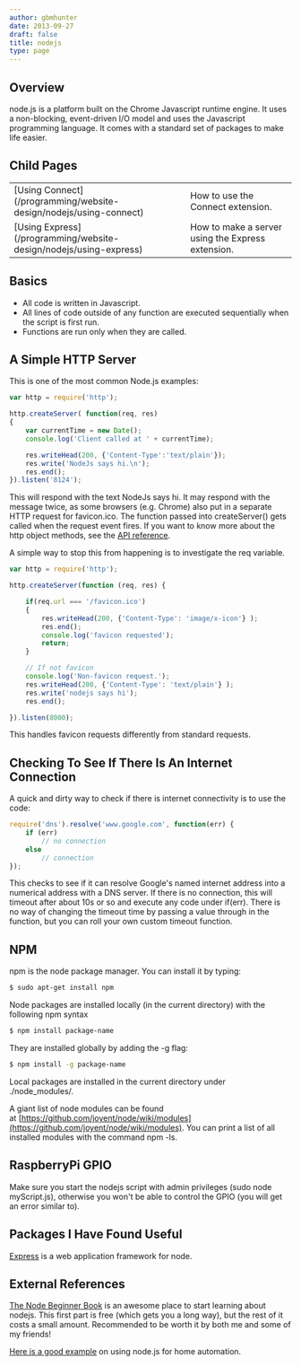 ```yaml
---
author: gbmhunter
date: 2013-09-27
draft: false
title: nodejs
type: page
---
```


## Overview

node.js is a platform built on the Chrome Javascript runtime engine. It uses a non-blocking, event-driven I/O model and uses the Javascript programming language. It comes with a standard set of packages to make life easier.

## Child Pages

<table>
<tbody>
<tr>
<td >[Using Connect](/programming/website-design/nodejs/using-connect)</td>
<td >How to use the Connect extension.</td>
</tr>
<tr >
<td >[Using Express](/programming/website-design/nodejs/using-express)</td>
<td >How to make a server using the Express extension.</td>
</tr>
</tbody>
</table>

## Basics

* All code is written in Javascript.
* All lines of code outside of any function are executed sequentially when the script is first run.
* Functions are run only when they are called.

## A Simple HTTP Server

This is one of the most common Node.js examples:

```js    
var http = require('http');

http.createServer( function(req, res)
{
    var currentTime = new Date();
    console.log('Client called at ' + currentTime);

    res.writeHead(200, {'Content-Type':'text/plain'});
    res.write('NodeJs says hi.\n');
    res.end();
}).listen('8124');
```

This will respond with the text NodeJs says hi. It may respond with the message twice, as some browsers (e.g. Chrome) also put in a separate HTTP request for favicon.ico. The function passed into createServer() gets called when the request event fires. If you want to know more about the http object methods, see the [API reference](http://nodejs.org/api/http.html#http_class_http_server).

A simple way to stop this from happening is to investigate the req variable.

```js
var http = require('http');

http.createServer(function (req, res) { 

    if(req.url === '/favicon.ico')
    {
        res.writeHead(200, {'Content-Type': 'image/x-icon'} );
        res.end();
        console.log('favicon requested');
        return;
    }

    // If not favicon
    console.log('Non-favicon request.');
    res.writeHead(200, {'Content-Type': 'text/plain'} );
    res.write('nodejs says hi');
    res.end();

}).listen(8000);
```

This handles favicon requests differently from standard requests.

## Checking To See If There Is An Internet Connection

A quick and dirty way to check if there is internet connectivity is to use the code:

```js    
require('dns').resolve('www.google.com', function(err) {
    if (err)
        // no connection
    else
        // connection
});
```

This checks to see if it can resolve Google's named internet address into a numerical address with a DNS server. If there is no connection, this will timeout after about 10s or so and execute any code under if(err). There is no way of changing the timeout time by passing a value through in the function, but you can roll your own custom timeout function.

## NPM

npm is the node package manager. You can install it by typing:

```sh    
$ sudo apt-get install npm
```

Node packages are installed locally (in the current directory) with the following npm syntax

```sh 
$ npm install package-name
```

They are installed globally by adding the -g flag:

```sh 
$ npm install -g package-name
```

Local packages are installed in the current directory under ./node_modules/.

A giant list of node modules can be found at [https://github.com/joyent/node/wiki/modules](https://github.com/joyent/node/wiki/modules). You can print a list of all installed modules with the command npm -ls.


## RaspberryPi GPIO

Make sure you start the nodejs script with admin privileges (sudo node myScript.js), otherwise you won't be able to control the GPIO (you will get an error similar to).

## Packages I Have Found Useful

[Express](http://expressjs.com/) is a web application framework for node.

## External References

[The Node Beginner Book](http://www.nodebeginner.org/#javascript-and-nodejs) is an awesome place to start learning about nodejs. This first part is free (which gets you a long way), but the rest of it costs a small amount. Recommended to be worth it by both me and some of my friends!

[Here is a good example](https://blog.codecentric.de/en/2013/03/home-automation-with-angularjs-and-node-js-on-a-raspberry-pi/) on using node.js for home automation.